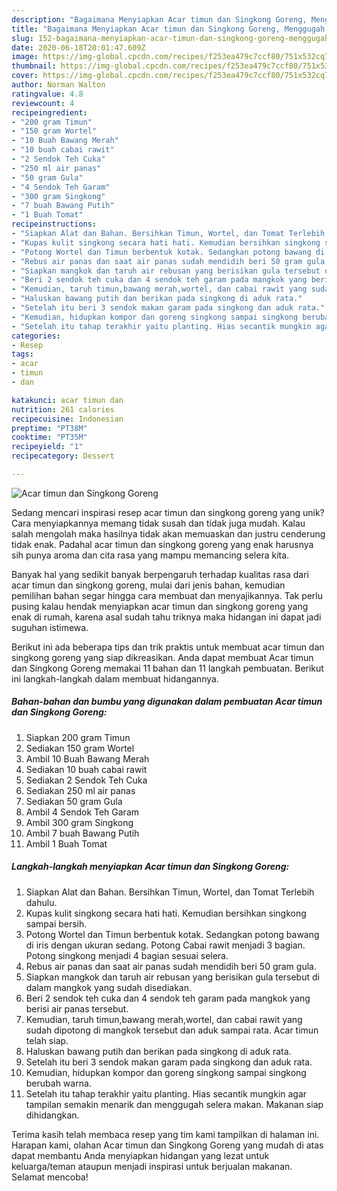 ```yaml
---
description: "Bagaimana Menyiapkan Acar timun dan Singkong Goreng, Menggugah Selera"
title: "Bagaimana Menyiapkan Acar timun dan Singkong Goreng, Menggugah Selera"
slug: 152-bagaimana-menyiapkan-acar-timun-dan-singkong-goreng-menggugah-selera
date: 2020-06-18T20:01:47.609Z
image: https://img-global.cpcdn.com/recipes/f253ea479c7ccf80/751x532cq70/acar-timun-dan-singkong-goreng-foto-resep-utama.jpg
thumbnail: https://img-global.cpcdn.com/recipes/f253ea479c7ccf80/751x532cq70/acar-timun-dan-singkong-goreng-foto-resep-utama.jpg
cover: https://img-global.cpcdn.com/recipes/f253ea479c7ccf80/751x532cq70/acar-timun-dan-singkong-goreng-foto-resep-utama.jpg
author: Norman Walton
ratingvalue: 4.8
reviewcount: 4
recipeingredient:
- "200 gram Timun"
- "150 gram Wortel"
- "10 Buah Bawang Merah"
- "10 buah cabai rawit"
- "2 Sendok Teh Cuka"
- "250 ml air panas"
- "50 gram Gula"
- "4 Sendok Teh Garam"
- "300 gram Singkong"
- "7 buah Bawang Putih"
- "1 Buah Tomat"
recipeinstructions:
- "Siapkan Alat dan Bahan. Bersihkan Timun, Wortel, dan Tomat Terlebih dahulu."
- "Kupas kulit singkong secara hati hati. Kemudian bersihkan singkong sampai bersih."
- "Potong Wortel dan Timun berbentuk kotak. Sedangkan potong bawang di iris dengan ukuran sedang. Potong Cabai rawit menjadi 3 bagian. Potong singkong menjadi 4 bagian sesuai selera."
- "Rebus air panas dan saat air panas sudah mendidih beri 50 gram gula."
- "Siapkan mangkok dan taruh air rebusan yang berisikan gula tersebut di dalam mangkok yang sudah disediakan."
- "Beri 2 sendok teh cuka dan 4 sendok teh garam pada mangkok yang berisi air panas tersebut."
- "Kemudian, taruh timun,bawang merah,wortel, dan cabai rawit yang sudah dipotong di mangkok tersebut dan aduk sampai rata. Acar timun telah siap."
- "Haluskan bawang putih dan berikan pada singkong di aduk rata."
- "Setelah itu beri 3 sendok makan garam pada singkong dan aduk rata."
- "Kemudian, hidupkan kompor dan goreng singkong sampai singkong berubah warna."
- "Setelah itu tahap terakhir yaitu planting. Hias secantik mungkin agar tampilan semakin menarik dan menggugah selera makan. Makanan siap dihidangkan."
categories:
- Resep
tags:
- acar
- timun
- dan

katakunci: acar timun dan 
nutrition: 261 calories
recipecuisine: Indonesian
preptime: "PT38M"
cooktime: "PT35M"
recipeyield: "1"
recipecategory: Dessert

---
```



![Acar timun dan Singkong Goreng](https://img-global.cpcdn.com/recipes/f253ea479c7ccf80/751x532cq70/acar-timun-dan-singkong-goreng-foto-resep-utama.jpg)

Sedang mencari inspirasi resep acar timun dan singkong goreng yang unik? Cara menyiapkannya memang tidak susah dan tidak juga mudah. Kalau salah mengolah maka hasilnya tidak akan memuaskan dan justru cenderung tidak enak. Padahal acar timun dan singkong goreng yang enak harusnya sih punya aroma dan cita rasa yang mampu memancing selera kita.



Banyak hal yang sedikit banyak berpengaruh terhadap kualitas rasa dari acar timun dan singkong goreng, mulai dari jenis bahan, kemudian pemilihan bahan segar hingga cara membuat dan menyajikannya. Tak perlu pusing kalau hendak menyiapkan acar timun dan singkong goreng yang enak di rumah, karena asal sudah tahu triknya maka hidangan ini dapat jadi suguhan istimewa.


Berikut ini ada beberapa tips dan trik praktis untuk membuat acar timun dan singkong goreng yang siap dikreasikan. Anda dapat membuat Acar timun dan Singkong Goreng memakai 11 bahan dan 11 langkah pembuatan. Berikut ini langkah-langkah dalam membuat hidangannya.

<!--inarticleads1-->

##### Bahan-bahan dan bumbu yang digunakan dalam pembuatan Acar timun dan Singkong Goreng:

1. Siapkan 200 gram Timun
1. Sediakan 150 gram Wortel
1. Ambil 10 Buah Bawang Merah
1. Sediakan 10 buah cabai rawit
1. Sediakan 2 Sendok Teh Cuka
1. Sediakan 250 ml air panas
1. Sediakan 50 gram Gula
1. Ambil 4 Sendok Teh Garam
1. Ambil 300 gram Singkong
1. Ambil 7 buah Bawang Putih
1. Ambil 1 Buah Tomat




<!--inarticleads2-->

##### Langkah-langkah menyiapkan Acar timun dan Singkong Goreng:

1. Siapkan Alat dan Bahan. Bersihkan Timun, Wortel, dan Tomat Terlebih dahulu.
1. Kupas kulit singkong secara hati hati. Kemudian bersihkan singkong sampai bersih.
1. Potong Wortel dan Timun berbentuk kotak. Sedangkan potong bawang di iris dengan ukuran sedang. Potong Cabai rawit menjadi 3 bagian. Potong singkong menjadi 4 bagian sesuai selera.
1. Rebus air panas dan saat air panas sudah mendidih beri 50 gram gula.
1. Siapkan mangkok dan taruh air rebusan yang berisikan gula tersebut di dalam mangkok yang sudah disediakan.
1. Beri 2 sendok teh cuka dan 4 sendok teh garam pada mangkok yang berisi air panas tersebut.
1. Kemudian, taruh timun,bawang merah,wortel, dan cabai rawit yang sudah dipotong di mangkok tersebut dan aduk sampai rata. Acar timun telah siap.
1. Haluskan bawang putih dan berikan pada singkong di aduk rata.
1. Setelah itu beri 3 sendok makan garam pada singkong dan aduk rata.
1. Kemudian, hidupkan kompor dan goreng singkong sampai singkong berubah warna.
1. Setelah itu tahap terakhir yaitu planting. Hias secantik mungkin agar tampilan semakin menarik dan menggugah selera makan. Makanan siap dihidangkan.




Terima kasih telah membaca resep yang tim kami tampilkan di halaman ini. Harapan kami, olahan Acar timun dan Singkong Goreng yang mudah di atas dapat membantu Anda menyiapkan hidangan yang lezat untuk keluarga/teman ataupun menjadi inspirasi untuk berjualan makanan. Selamat mencoba!
